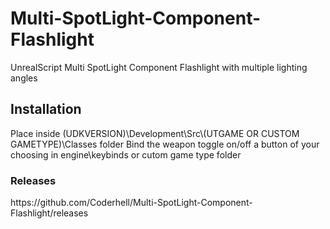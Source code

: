 # Multi-SpotLight-Component-Flashlight
UnrealScript  Multi SpotLight Component Flashlight with multiple lighting angles
<h2>Installation</h2>
Place inside (UDKVERSION)\Development\Src\(UTGAME OR CUSTOM GAMETYPE)\Classes folder
Bind the weapon toggle on/off a button of your choosing in engine\keybinds or cutom game type folder
<h3>Releases</h3>
https://github.com/Coderhell/Multi-SpotLight-Component-Flashlight/releases


